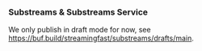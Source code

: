 <!-- File use when doing a `buf push ...` to generate module's root documentation at https://buf.build/streamingfast/substreams/docs/main -->

### Substreams & Substreams Service

We only publish in draft mode for now, see https://buf.build/streamingfast/substreams/drafts/main.